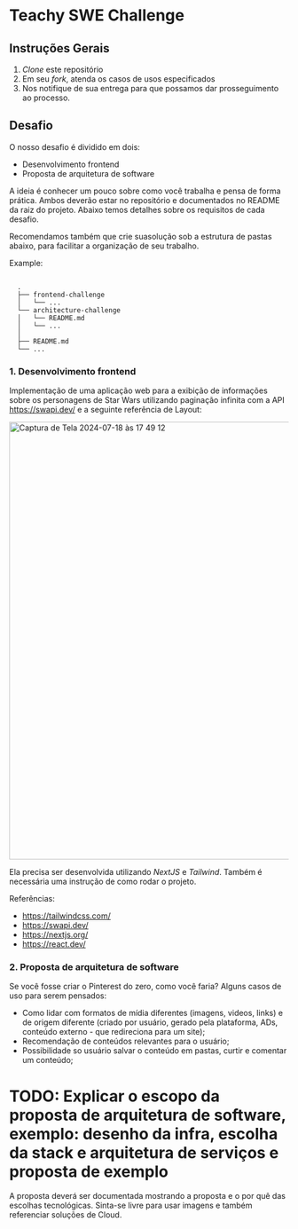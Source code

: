 # Teachy SWE Challenge

## Instruções Gerais

1. *Clone* este repositório
2. Em seu *fork*, atenda os casos de usos especificados
3. Nos notifique de sua entrega para que possamos dar prosseguimento ao processo.

## Desafio

O nosso desafio é dividido em dois: 
 - Desenvolvimento frontend
 - Proposta de arquitetura de software

A ideia é conhecer um pouco sobre como você trabalha e pensa de forma prática. Ambos deverão estar no repositório e documentados no README da raiz do projeto. Abaixo temos detalhes sobre os requisitos de cada desafio.

<aside class="notice">
  Recomendamos também que crie suasolução sob a estrutura de pastas abaixo, para facilitar a organização de seu trabalho.
</aside>

Example:

```

  .
  ├── frontend-challenge
  │   └── ...
  └── architecture-challenge
  │   └── README.md
  │   └── ...
  │
  ├── README.md
  └── ...

```

### 1. Desenvolvimento frontend

Implementação de uma aplicação web para a exibição de informações sobre os personagens de Star Wars utilizando paginação infinita com a API https://swapi.dev/ e a seguinte referência de Layout:

<img width="789" alt="Captura de Tela 2024-07-18 às 17 49 12" src="https://github.com/user-attachments/assets/96bfbf45-66fe-4dfd-98a1-d65e9c9b91fc">


Ela precisa ser desenvolvida utilizando *NextJS* e *Tailwind*. Também é necessária uma instrução de como rodar o projeto.

Referências:
 - https://tailwindcss.com/
 - https://swapi.dev/
 - https://nextjs.org/
 - https://react.dev/

### 2. Proposta de arquitetura de software

Se você fosse criar o Pinterest do zero, como você faria?
Alguns casos de uso para serem pensados:
 - Como lidar com formatos de mídia diferentes (imagens, videos, links) e de origem diferente (criado por usuário, gerado pela plataforma, ADs, conteúdo externo - que redireciona para um site);
 - Recomendação de conteúdos relevantes para o usuário;
 - Possibilidade so usuário salvar o conteúdo em pastas, curtir e comentar um conteúdo;

# TODO: Explicar o escopo da proposta de arquitetura de software, exemplo: desenho da infra, escolha da stack e arquitetura de serviços e proposta de exemplo

A proposta deverá ser documentada mostrando a proposta e o por quê das escolhas tecnológicas. Sinta-se livre para usar imagens e também referenciar soluções de Cloud.


